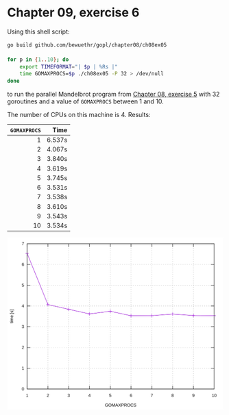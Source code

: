 # Chapter 09, exercise 6

Using this shell script:

```sh
go build github.com/bewuethr/gopl/chapter08/ch08ex05

for p in {1..10}; do
    export TIMEFORMAT="| $p | %Rs |"
    time GOMAXPROCS=$p ./ch08ex05 -P 32 > /dev/null
done
```

to run the parallel Mandelbrot program from [Chapter 08, exercise 5][1] with 32
goroutines and a value of `GOMAXPROCS` between 1 and 10.

[1]: ../../chapter08/ch08ex05

The number of CPUs on this machine is 4. Results:

| `GOMAXPROCS` | Time   |
| -----------: | -----: |
|            1 | 6.537s |
|            2 | 4.067s |
|            3 | 3.840s |
|            4 | 3.619s |
|            5 | 3.745s |
|            6 | 3.531s |
|            7 | 3.538s |
|            8 | 3.610s |
|            9 | 3.543s |
|           10 | 3.534s |

![Time over GOMAXPROCS](timing.svg)
